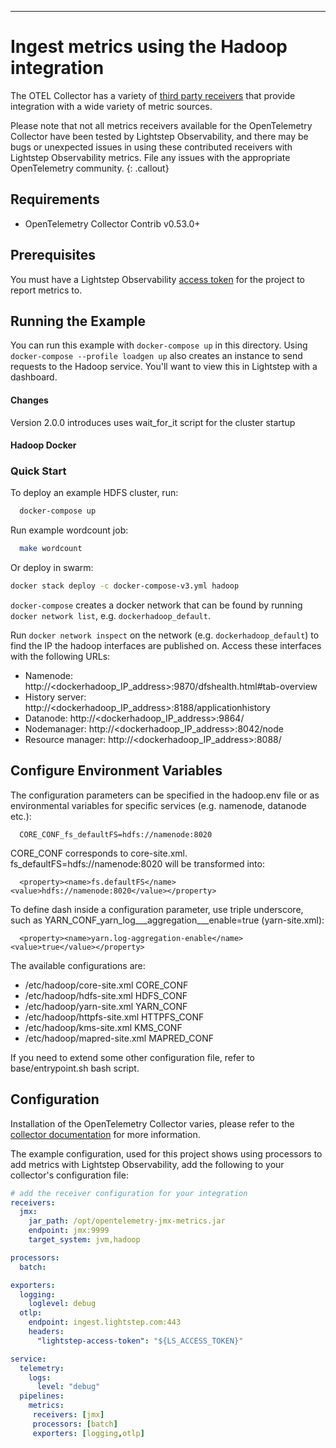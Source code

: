 
---
# Ingest metrics using the Hadoop integration

The OTEL Collector has a variety of [third party receivers](https://github.com/open-telemetry/opentelemetry-collector-contrib/tree/master/receiver) that provide integration with a wide variety of metric sources.

Please note that not all metrics receivers available for the OpenTelemetry Collector have been tested by Lightstep Observability, and there may be bugs or unexpected issues in using these contributed receivers with Lightstep Observability metrics. File any issues with the appropriate OpenTelemetry community.
{: .callout}

## Requirements

* OpenTelemetry Collector Contrib v0.53.0+

## Prerequisites

You must have a Lightstep Observability [access token](/docs/create-and-manage-access-tokens) for the project to report metrics to.

## Running the Example

You can run this example with `docker-compose up` in this directory. Using `docker-compose --profile loadgen up` also creates an instance to send requests to the Hadoop service. You'll want to view this in Lightstep with a dashboard. 

#### Changes

Version 2.0.0 introduces uses wait_for_it script for the cluster startup

#### Hadoop Docker

### Quick Start

To deploy an example HDFS cluster, run:
``` sh
  docker-compose up
```

Run example wordcount job:
``` sh
  make wordcount
```

Or deploy in swarm:
``` sh
docker stack deploy -c docker-compose-v3.yml hadoop
```

`docker-compose` creates a docker network that can be found by running `docker network list`, e.g. `dockerhadoop_default`.

Run `docker network inspect` on the network (e.g. `dockerhadoop_default`) to find the IP the hadoop interfaces are published on. Access these interfaces with the following URLs:

* Namenode: http://<dockerhadoop_IP_address>:9870/dfshealth.html#tab-overview
* History server: http://<dockerhadoop_IP_address>:8188/applicationhistory
* Datanode: http://<dockerhadoop_IP_address>:9864/
* Nodemanager: http://<dockerhadoop_IP_address>:8042/node
* Resource manager: http://<dockerhadoop_IP_address>:8088/

## Configure Environment Variables

The configuration parameters can be specified in the hadoop.env file or as environmental variables for specific services (e.g. namenode, datanode etc.):
```
  CORE_CONF_fs_defaultFS=hdfs://namenode:8020
```

CORE_CONF corresponds to core-site.xml. fs_defaultFS=hdfs://namenode:8020 will be transformed into:
```
  <property><name>fs.defaultFS</name><value>hdfs://namenode:8020</value></property>
```
To define dash inside a configuration parameter, use triple underscore, such as YARN_CONF_yarn_log___aggregation___enable=true (yarn-site.xml):
```
  <property><name>yarn.log-aggregation-enable</name><value>true</value></property>
```

The available configurations are:
* /etc/hadoop/core-site.xml CORE_CONF
* /etc/hadoop/hdfs-site.xml HDFS_CONF
* /etc/hadoop/yarn-site.xml YARN_CONF
* /etc/hadoop/httpfs-site.xml HTTPFS_CONF
* /etc/hadoop/kms-site.xml KMS_CONF
* /etc/hadoop/mapred-site.xml  MAPRED_CONF

If you need to extend some other configuration file, refer to base/entrypoint.sh bash script.


## Configuration

Installation of the OpenTelemetry Collector varies, please refer to the [collector documentation](https://opentelemetry.io/docs/collector/) for more information.

The example configuration, used for this project shows using processors to add metrics with Lightstep Observability, add the following to your collector's configuration file:

``` yaml
# add the receiver configuration for your integration
receivers:
  jmx:
    jar_path: /opt/opentelemetry-jmx-metrics.jar
    endpoint: jmx:9999
    target_system: jvm,hadoop

processors:
  batch:

exporters:
  logging:
    loglevel: debug
  otlp:
    endpoint: ingest.lightstep.com:443
    headers: 
      "lightstep-access-token": "${LS_ACCESS_TOKEN}"

service:
  telemetry:
    logs:
      level: "debug"
  pipelines:
    metrics:
     receivers: [jmx]
     processors: [batch]
     exporters: [logging,otlp]  
```


